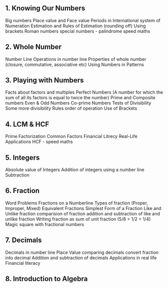 ## 1. Knowing Our Numbers

Big numbers
Place value and Face value
Periods in International system of Numeration
Estimation and Rules of Estimation (rounding off)
Using brackets
Roman numbers
special numbers - palindrome
speed maths

## 2. Whole Number

Number Line
Operations in number line
Properties of whole number (closure, commutative, associative etc)
Using Numbers in Patterns

## 3. Playing with Numbers

Facts about factors and multiples
Perfect Numbers (A number for which the sum of all its factors is equal to twice the number)
Prime and Composite numbers
Even & Odd Numbers
Co-prime Numbers
Tests of Divisibility
Some more divisibility Rules
order of operation
Use of Brackets

## 4. LCM & HCF

Prime Factorization
Common Factors
Financial Litrecy
Real-Life Applications
HCF - speed maths

## 5. Integers

Absolute value of Integers
Addition of integers using a number line
Subtraction

## 6. Fraction

Word Problems
Fractions on a Numberline
Types of fraction (Proper, Improper, Mixed)
Equivalent Fractions
Simplest Form of a Fraction
Like and Unlike fraction
comparision of fraction
addition and subtraction of like and unlike fraction
Writing fraction as sum of unit fraction (5/8 = 1/2 + 1/4)
Magic square with fractional numbers

## 7. Decimals

Decimals in number line
Place Value
comparing decimals
convert fraction into decimal
Addition and subtraction of decimals
Applications in real life
Financial literacy

## 8. Introduction to Algebra
